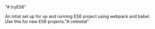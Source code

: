 "# tryES6" 

An intial set up for up and running ES6 project using webpack and babel. Use this for new ES6 projects."# celestial" 
